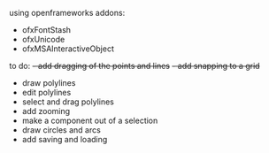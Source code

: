 using openframeworks addons:
- ofxFontStash
- ofxUnicode
- ofxMSAInteractiveObject

to do:
~~- add dragging of the points and lines~~
~~- add snapping to a grid~~
- draw polylines
- edit polylines
- select and drag polylines
- add zooming
- make a component out of a selection
- draw circles and arcs
- add saving and loading
